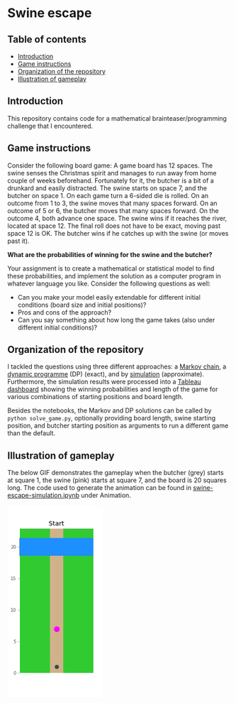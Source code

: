 # Swine escape


## Table of contents
  * [Introduction](#introduction)
  * [Game instructions](#game-instructions)
  * [Organization of the repository](#organization-of-the-repository)
  * [Illustration of gameplay](#illustration-of-gameplay)


## Introduction
This repository contains code for a mathematical brainteaser/programming challenge that I encountered.


## Game instructions
Consider the following board game: A game board has 12 spaces. The swine senses the Christmas spirit and manages to run away from home couple of weeks beforehand. Fortunately for it, the butcher is a bit of a drunkard and easily distracted. The swine starts on space 7, and the butcher on space 1. On each game turn a 6-sided die is rolled. On an outcome from 1 to 3, the swine moves that many spaces forward. On an outcome of 5 or 6, the butcher moves that many spaces forward. On the outcome 4, both advance one space. The swine wins if it reaches the river, located at space 12. The final roll does not have to be exact, moving past space 12 is OK. The butcher wins if he catches up with the swine (or moves past it).


**What are the probabilities of winning for the swine and the butcher?**

Your assignment is to create a mathematical or statistical model to find these probabilities, and implement the solution as a computer program in whatever language you like. Consider the following questions as well:

* Can you make your model easily extendable for different initial conditions (board size and initial positions)?
* Pros and cons of the approach?
* Can you say something about how long the game takes (also under different initial conditions)?


## Organization of the repository

I tackled the questions using three different approaches: a [Markov chain](../master/markov.ipynb), a [dynamic programme](../master/dp.ipynb) (DP) (exact), and by [simulation](../master/simulation.ipynb) (approximate). Furthermore, the simulation results were processed into a [Tableau dashboard](https://public.tableau.com/profile/meeke.roet#!/vizhome/Dashboardswineescape/Swineescapedashboard) showing the winning probabilities and length of the game for various combinations of starting positions and board length.

Besides the notebooks, the Markov and DP solutions can be called by ``python solve_game.py``, optionally providing board length, swine starting position, and butcher starting position as arguments to run a different game than the default.


## Illustration of gameplay

The below GIF demonstrates the gameplay when the butcher (grey) starts at square 1, the swine (pink) starts at square 7, and the board is 20 squares long. The code used to generate the animation can be found in [swine-escape-simulation.ipynb](../master/swine-escape-simulation.ipynb) under Animation.

![Output sample](https://github.com/MeekeRoet/swine-escape/blob/master/swine-escape.gif)
